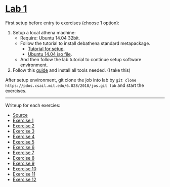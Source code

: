 # [Lab 1](https://pdos.csail.mit.edu/6.828/2018/labs/lab1/)

First setup before entry to exercises (choose 1 option):
1. Setup a local athena machine:
    + Require: Ubuntu 14.04 32bit.
    + Follow the tutorial to install debathena standard metapackage.
        + [Tutorial for setup](https://kb.mit.edu/confluence/pages/viewpage.action;jsessionid=C41777EAE7A587A2A0C394246BAF6454?pageId=152594763).
        + [Ubuntu 14.04 iso file](https://releases.ubuntu.com/14.04/ubuntu-14.04.6-desktop-i386.iso).
    + And then follow the lab tutorial to continue setup software environment.
2. Follow this [guide](https://pdos.csail.mit.edu/6.828/2018/tools.html) and install all tools needed. (I take this)

After setup environment, git clone the job into lab by `git clone https://pdos.csail.mit.edu/6.828/2018/jos.git lab` and start the exercises.

---

Writeup for each exercies:
+ [Source](https://pdos.csail.mit.edu/6.828/2018/labs/lab1/)
+ [Exercise 1](https://github.com/vilesport/General-Xv6/blob/main/Lab%201/Exercise%2001.md)
+ [Exercise 2](https://github.com/vilesport/General-Xv6/blob/main/Lab%201/Exercise%2002.md)
+ [Exercise 3](https://github.com/vilesport/General-Xv6/blob/main/Lab%201/Exercise%2003.md)
+ [Exercise 4](https://github.com/vilesport/General-Xv6/blob/main/Lab%201/Exercise%2004.md)
+ [Exercise 5](https://github.com/vilesport/General-Xv6/blob/main/Lab%201/Exercise%2005.md)
+ [Exercise 6](https://github.com/vilesport/General-Xv6/blob/main/Lab%201/Exercise%2006.md)
+ [Exercise 7](https://github.com/vilesport/General-Xv6/blob/main/Lab%201/Exercise%2007.md)
+ [Exercise 8](https://github.com/vilesport/General-Xv6/blob/main/Lab%201/Exercise%2008.md)
+ [Exercise 9](https://github.com/vilesport/General-Xv6/blob/main/Lab%201/Exercise%2009.md)
+ [Exercise 10](https://github.com/vilesport/General-Xv6/blob/main/Lab%201/Exercise%2010.md)
+ [Exercise 11](https://github.com/vilesport/General-Xv6/blob/main/Lab%201/Exercise%2011.md)
+ [Exercise 12](https://github.com/vilesport/General-Xv6/blob/main/Lab%201/Exercise%2011.md)
      


